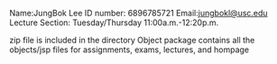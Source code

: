 Name:JungBok Lee
ID number: 6896785721
Email:jungbokl@usc.edu
Lecture Section: Tuesday/Thursday 11:00a.m.-12:20p.m.

zip file is included in the directory
Object package contains all the objects/jsp files for assignments, exams, lectures, and hompage
